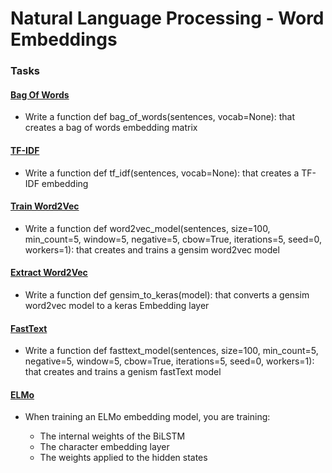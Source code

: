 # Natural Language Processing - Word Embeddings

### Tasks

#### [Bag Of Words](./0-bag_of_words.py)
- Write a function def bag_of_words(sentences, vocab=None): that creates a bag of words embedding matrix

#### [TF-IDF](./1-tf_idf.py)
- Write a function def tf_idf(sentences, vocab=None): that creates a TF-IDF embedding

#### [Train Word2Vec](./2-word2vec.py)
- Write a function def word2vec_model(sentences, size=100, min_count=5, window=5, negative=5, cbow=True, iterations=5, seed=0, workers=1): that creates and trains a gensim word2vec model

#### [Extract Word2Vec](./3-gensim_to_keras.py)
- Write a function def gensim_to_keras(model): that converts a gensim word2vec model to a keras Embedding layer

#### [FastText](./4-fasttext.py)
- Write a function def fasttext_model(sentences, size=100, min_count=5, negative=5, window=5, cbow=True, iterations=5, seed=0, workers=1): that creates and trains a genism fastText model

#### [ELMo](./5-elmo)
- When training an ELMo embedding model, you are training:

    - The internal weights of the BiLSTM
    - The character embedding layer
    - The weights applied to the hidden states
